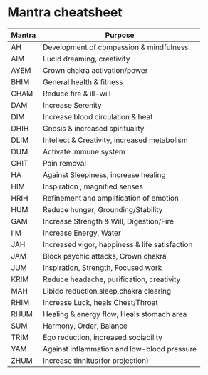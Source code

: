 Mantra cheatsheet
===============
|Mantra |Purpose|
 |----------- | ------------- |
 | AH | Development of compassion & mindfulness |
 |AIM  | Lucid dreaming, creativity |
 |AYEM | Crown chakra activation/power |
| BHIM  | General health & fitness |
| CHAM | Reduce fire & ill-will |
| DAM  | Increase Serenity |
| DIM | Increase blood circulation & heat |
| DHIH | Gnosis & increased spirituality |
 | DLIM  | Intellect & Creativity, increased metabolism |
 | DUM | Activate immune system |
 | CHIT  | Pain removal |
| HA  |Against Sleepiness, increase healing |
| HIM | Inspiration , magnified senses |
| HRIH| Refinement and amplification of emotion |
| HUM | Reduce hunger, Grounding/Stability |
| GAM | Increase  Strength & Will, Digestion/Fire  |
| IIM | Increase Energy, Water |
| JAH | Increased vigor, happiness & life satisfaction |
| JAM | Block psychic attacks, Crown chakra |
| JUM  | Inspiration, Strength,  Focused work |
| KRIM | Reduce headache, purification, creativity |
| MAH  | Libido reduction,sleep,chakra clearing | 
| RHIM | Increase Luck, heals Chest/Throat |
| RHUM | Healing & energy flow, Heals stomach area |
| SUM  | Harmony, Order, Balance |
| TRIM | Ego reduction, increased sociability |
| YAM  | Against inflammation and low-blood pressure | 
| ZHUM | Increase tinnitus(for projection) |
